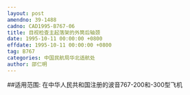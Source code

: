 ```yaml
---
layout: post
amendno: 39-1488
cadno: CAD1995-B767-06
title: 目视检查主起落架的外筒后轴颈
date: 1995-10-11 00:00:00 +0800
effdate: 1995-10-11 00:00:00 +0800
tag: B767
categories: 中国民航局华北适航处
author: 邵仁明
---
```


##适用范围:
在中华人民共和国注册的波音767-200和-300型飞机

